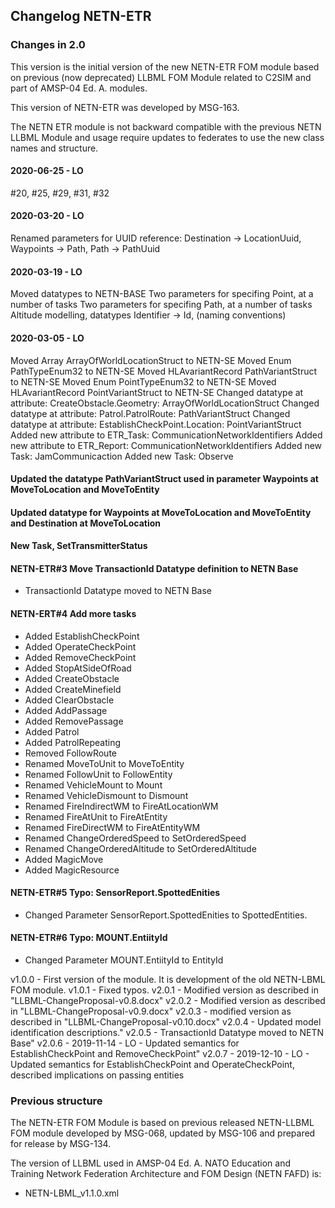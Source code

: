## Changelog NETN-ETR

### Changes in 2.0
This version is the initial version of the new NETN-ETR FOM module based on previous (now deprecated) LLBML FOM Module related to C2SIM and part of AMSP-04 Ed. A. modules. 

This version of NETN-ETR was developed by MSG-163.

The NETN ETR module is not backward compatible with the previous NETN LLBML Module and usage require updates to federates to use the new class names and structure.

#### 2020-06-25 - LO
#20, #25, #29, #31, #32

#### 2020-03-20 - LO
Renamed parameters for UUID reference:
Destination -> LocationUuid, Waypoints -> Path, Path -> PathUuid

#### 2020-03-19 - LO
Moved datatypes to NETN-BASE
Two parameters for specifing Point, at a number of tasks
Two parameters for specifing Path, at a number of tasks
Altitude modelling, datatypes
Identifier -> Id, (naming conventions)

#### 2020-03-05 - LO
Moved Array ArrayOfWorldLocationStruct to NETN-SE
Moved Enum PathTypeEnum32 to NETN-SE
Moved HLAvariantRecord PathVariantStruct to NETN-SE
Moved Enum PointTypeEnum32 to NETN-SE
Moved HLAvariantRecord PointVariantStruct to NETN-SE
Changed datatype at attribute: CreateObstacle.Geometry: ArrayOfWorldLocationStruct
Changed datatype at attribute: Patrol.PatrolRoute: PathVariantStruct
Changed datatype at attribute: EstablishCheckPoint.Location: PointVariantStruct
Added new attribute to ETR_Task: CommunicationNetworkIdentifiers
Added new attribute to ETR_Report: CommunicationNetworkIdentifiers
Added new Task: JamCommunicaction
Added new Task: Observe

#### Updated the datatype PathVariantStruct used in parameter Waypoints at MoveToLocation and MoveToEntity

#### Updated datatype for Waypoints at MoveToLocation and MoveToEntity and Destination at MoveToLocation

#### New Task, SetTransmitterStatus 

#### NETN-ETR#3 Move TransactionId Datatype definition to NETN Base
* TransactionId Datatype moved to NETN Base

#### NETN-ERT#4 Add more tasks
* Added EstablishCheckPoint
* Added OperateCheckPoint
* Added RemoveCheckPoint
* Added StopAtSideOfRoad
* Added CreateObstacle
* Added CreateMinefield
* Added ClearObstacle
* Added AddPassage
* Added RemovePassage
* Added Patrol
* Added PatrolRepeating
* Removed FollowRoute
* Renamed MoveToUnit to MoveToEntity 
* Renamed FollowUnit to FollowEntity
* Renamed VehicleMount to Mount
* Renamed VehicleDismount to Dismount
* Renamed FireIndirectWM to FireAtLocationWM
* Renamed FireAtUnit to FireAtEntity
* Renamed FireDirectWM to FireAtEntityWM
* Renamed ChangeOrderedSpeed to SetOrderedSpeed
* Renamed ChangeOrderedAltitude to SetOrderedAltitude
* Added MagicMove
* Added MagicResource

#### NETN-ETR#5 Typo: SensorReport.SpottedEnities
* Changed Parameter SensorReport.SpottedEnities to SpottedEntities.

#### NETN-ETR#6 Typo: MOUNT.EntiityId
* Changed Parameter MOUNT.EntiityId to EntityId



<useHistory>v1.0.0 - First version of the module. It is development of the old NETN-LBML FOM module.</useHistory>
<useHistory>v1.0.1 - Fixed typos.</useHistory>
<useHistory>v2.0.1 - Modified version as described in "LLBML-ChangeProposal-v0.8.docx"</useHistory>
<useHistory>v2.0.2 - Modified version as described in "LLBML-ChangeProposal-v0.9.docx"</useHistory>
<useHistory>v2.0.3 - modified version as described in "LLBML-ChangeProposal-v0.10.docx"</useHistory>
<useHistory>v2.0.4 - Updated model identification descriptions."</useHistory>
<useHistory>v2.0.5 - TransactionId Datatype moved to NETN Base"</useHistory>
<useHistory>v2.0.6 - 2019-11-14 - LO - Updated semantics for EstablishCheckPoint and RemoveCheckPoint"</useHistory>
<useHistory>v2.0.7 - 2019-12-10 - LO - Updated semantics for EstablishCheckPoint and OperateCheckPoint, described implications on passing entities

### Previous structure

The NETN-ETR FOM Module is based on previous released NETN-LLBML FOM module developed by MSG-068, updated by MSG-106 and prepared for release by MSG-134.

The version of LLBML used in AMSP-04 Ed. A. NATO Education and Training Network Federation Architecture and FOM Design (NETN FAFD) is:
* NETN-LBML_v1.1.0.xml


